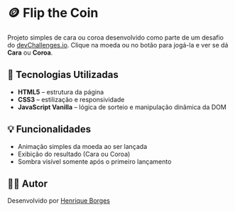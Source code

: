 # 🪙 Flip the Coin

Projeto simples de cara ou coroa desenvolvido como parte de um desafio do [devChallenges.io](https://devchallenges.io/). Clique na moeda ou no botão para jogá-la e ver se dá **Cara** ou **Coroa**.

## 🚀 Tecnologias Utilizadas

- **HTML5** – estrutura da página
- **CSS3** – estilização e responsividade
- **JavaScript Vanilla** – lógica de sorteio e manipulação dinâmica da DOM

## 💡 Funcionalidades

- Animação simples da moeda ao ser lançada
- Exibição do resultado (Cara ou Coroa)
- Sombra visível somente após o primeiro lançamento

## 👨‍💻 Autor

Desenvolvido por [Henrique Borges](https://github.com/HenriqueBorgesProg)

